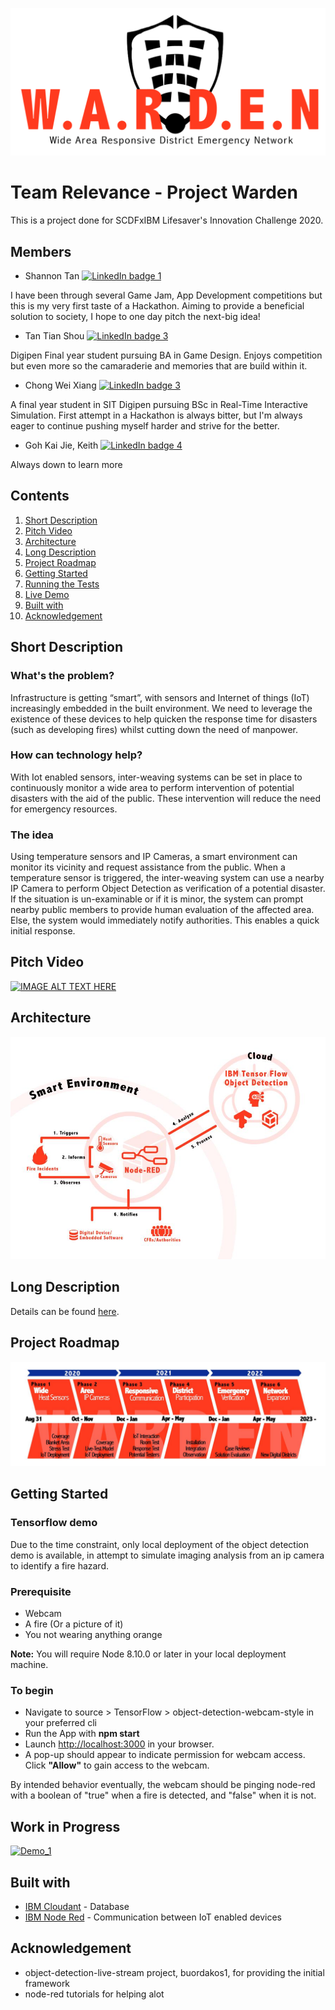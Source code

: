 ![Logo](https://github.com/TxyShannon/Relevance-WARDEN_SCDFXIBM/blob/master/docs/Logo.png)
# Team Relevance - Project Warden
This is a project done for SCDFxIBM Lifesaver's Innovation Challenge 2020. 

## Members
- Shannon Tan [![LinkedIn badge 1](https://img.shields.io/badge/LinkedIn-Connect-Blue.svg)](linkedin.com/in/txy-shannon)

I have been through several Game Jam, App Development competitions but this is my very first taste of a Hackathon.
Aiming to provide a beneficial solution to society, I hope to one day pitch the next-big idea!

- Tan Tian Shou [![LinkedIn badge 3](https://img.shields.io/badge/LinkedIn-Connect-Blue.svg)](https://www.linkedin.com/in/tantianshou/)

Digipen Final year student pursuing BA in Game Design. Enjoys competition but even more so the camaraderie and memories that are build within it.

- Chong Wei Xiang [![LinkedIn badge 3](https://img.shields.io/badge/LinkedIn-Connect-Blue.svg)](https://www.linkedin.com/in/weixiangcwx)

A final year student in SIT Digipen pursuing BSc in Real-Time Interactive Simulation. First attempt in a Hackathon is always bitter, but 
I'm always eager to continue pushing myself harder and strive for the better.

- Goh Kai Jie, Keith [![LinkedIn badge 4](https://img.shields.io/badge/LinkedIn-Connect-Blue.svg)](linkedin.com/in/goh-kai-jie-keith)

Always down to learn more

## Contents  
1. [Short Description](#Short-Description)
2. [Pitch Video](#Pitch-Video)
3. [Architecture](#Architecture)
4. [Long Description](#Long-Description)
5. [Project Roadmap](#Project-Roadmap)
6. [Getting Started](#Getting-Started)
7. [Running the Tests](#Running-the-Tests)
8. [Live Demo](#Live-Demo)
9. [Built with](#Built-with)
10. [Acknowledgement](#Acknowledgement)

## Short Description
### What's the problem?
Infrastructure is getting “smart”, with sensors and Internet of things (IoT) increasingly embedded in the built environment. We need to leverage the existence of these devices to help quicken the response time for disasters (such as developing fires) whilst cutting down the need of manpower. 

### How can technology help?
With Iot enabled sensors, inter-weaving systems can be set in place to continuously monitor a wide area to perform intervention of potential disasters with the aid of the public. These intervention will reduce the need for emergency resources.

### The idea
Using temperature sensors and IP Cameras, a smart environment can monitor its vicinity and request assistance from the public. When a temperature sensor is triggered, the inter-weaving system can use a nearby IP Camera to perform Object Detection as verification of a potential disaster. If the situation is un-examinable or if it is minor, the system can prompt nearby public members to provide human evaluation of the affected area. Else, the system would immediately notify authorities. This enables a quick initial response. 

## Pitch Video
[![IMAGE ALT TEXT HERE](https://youtu.be/UH568Olv_Ws/0.jpg)](https://youtu.be/UH568Olv_Ws)

## Architecture
![architecture png](https://github.com/TxyShannon/Relevance-WARDEN_SCDFXIBM/blob/master/docs/Info1.jpg "Architecture")

## Long Description
Details can be found [here](https://github.com/TxyShannon/Relevance-WARDEN_SCDFXIBM/blob/master/docs/description.md).

## Project Roadmap
![roadmap png](https://github.com/TxyShannon/Relevance-WARDEN_SCDFXIBM/blob/master/docs/Info3.jpg "Roadmap")

## Getting Started

### Tensorflow demo
Due to the time constraint, only local deployment of the object detection demo is available, in attempt to simulate imaging analysis from an ip camera to identify a fire hazard.

### Prerequisite
- Webcam
- A fire (Or a picture of it)
- You not wearing anything orange

**Note:** You will require Node 8.10.0 or later in your local deployment machine.

### To begin
- Navigate to source > TensorFlow > object-detection-webcam-style in your preferred cli
- Run the App with **npm start**
- Launch [http://localhost:3000](http://localhost:3000) in your browser.
- A pop-up should appear to indicate permission for webcam access. Click **"Allow"** to gain access to the webcam.

By intended behavior eventually, the webcam should be pinging node-red with a boolean of "true" when a fire is detected, and "false" when it is not.

## Work in Progress
[![Demo_1](https://img.shields.io/badge/NodeRed-Down-Red.svg)](https://project-warden.mybluemix.net/red/#flow/9168237a.a1f8b)

## Built with
- [IBM Cloudant](https://cloud.ibm.com/catalog?search=cloudant#search_results) - Database
- [IBM Node Red](https://cloud.ibm.com/catalog?search=node%20red#search_results) - Communication between IoT enabled devices

## Acknowledgement
 - object-detection-live-stream project, buordakos1, for providing the initial framework <br/>
 - node-red tutorials for helping alot

